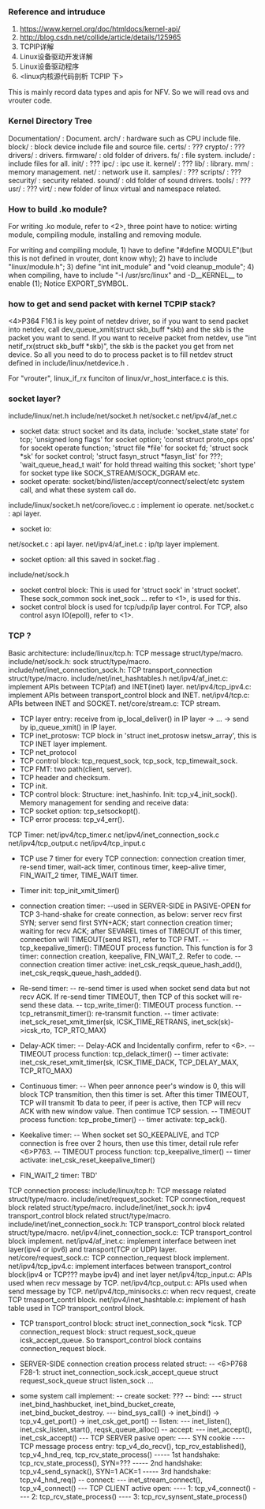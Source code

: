 ### Reference and intruduce
1. https://www.kernel.org/doc/htmldocs/kernel-api/
2. http://blog.csdn.net/collide/article/details/125965
3. TCPIP详解
4. Linux设备驱动开发详解
5. Linux设备驱动程序
6. <linux内核源代码剖析 TCPIP 下>

This is mainly record data types and apis for NFV. So we will read ovs and vrouter code.


### Kernel Directory Tree

Documentation/ : Document.
arch/ : hardware such as CPU include file.
block/ : block device include file and source file.
certs/ : ???
crypto/ : ???
drivers/ : drivers.
firmware/ : old folder of drivers.
fs/ : file system.
include/ : include files for all.
init/ : ???
ipc/ : ipc use it.
kernel/ : ???
lib/ : library.
mm/ : memory management.
net/ : network use it.
samples/ : ???
scripts/ : ???
security/ : security related.
sound/ : old folder of sound drivers.
tools/ : ???
usr/ : ???
virt/ : new folder of linux virtual and namespace related.


### How to build .ko module?

For writing .ko module, refer to <2>, three point have to notice: wirting module, compiling module, installing and removing module.

For writing and compiling module, 1) have to define "#define MODULE"(but this is not defined in vrouter, dont know why); 2) have to include "linux/module.h"; 3) define "int init_module" and "void cleanup_module"; 4) when compiling, have to include "-I /usr/src/linux" and -D__KERNEL__ to enable (1); Notice EXPORT_SYMBOL.


### how to get and send packet with kernel TCPIP stack?

<4>P364 F16.1 is key point of netdev driver, so if you want to send packet into netdev, call dev_queue_xmit(struct skb_buff *skb) and the skb is the packet you want to send. If you want to receive packet from netdev, use "int netif_rx(struct skb_buff *skb)", the skb is the packet you get from net device. So all you need to do to process packet is to fill netdev struct defined in include/linux/netdevice.h .

For "vrouter", linux_if_rx funciton of linux/vr_host_interface.c is this.


### socket layer?

include/linux/net.h
include/net/socket.h
net/socket.c
net/ipv4/af_net.c
- socket data: struct socket and its data, include: 'socket_state state' for tcp; 'unsigned long flags' for socket option; 'const struct proto_ops ops' for socekt operate function; 'struct file *file' for socket fd; 'struct sock *sk' for socket control; 'struct fasyn_struct *fasyn_list' for ???; 'wait_queue_head_t wait' for hold thread waiting this socket; 'short type' for socket type like SOCK_STREAM/SOCK_DGRAM etc.
- socket operate: socket/bind/listen/accept/connect/select/etc system call, and what these system call do.

include/linux/socket.h
net/core/iovec.c : implement io operate.
net/socket.c : api layer.
- socket io:

net/socket.c : api layer.
net/ipv4/af_inet.c : ip/tp layer implement.
- socket option: all this saved in socket.flag .

include/net/sock.h
- socket control block: This is used for 'struct sock' in 'struct socket'. These sock_common sock inet_sock ... refer to <1>, is used for this.
- socket control block is used for tcp/udp/ip layer control. For TCP, also control asyn IO(epoll), refer to <1>.


### TCP ?

Basic architecture:
include/linux/tcp.h: TCP message struct/type/macro.
include/net/sock.h: sock struct/type/macro.
include/net/inet_connection_sock.h: TCP transport_connection struct/type/macro.
include/net/inet_hashtables.h
net/ipv4/af_inet.c: implement APIs between TCP(af) and INET(inet) layer.
net/ipv4/tcp_ipv4.c: implement APIs between transport_control block and INET.
net/ipv4/tcp.c: APIs between INET and SOCKET.
net/core/stream.c: TCP stream.
- TCP layer entry: receive from ip_local_deliver() in IP layer -> ... -> send by ip_queue_xmit() in IP layer.
- TCP inet_protosw: TCP block in 'struct inet_protosw inetsw_array', this is TCP INET layer implement.
- TCP net_protocol
- TCP control block: tcp_request_sock, tcp_sock, tcp_timewait_sock.
- TCP FMT: two path(client, server).
- TCP header and checksum.
- TCP init.
- TCP control block: Structure: inet_hashinfo. Init: tcp_v4_init_sock(). Memory management for sending and receive data: 
- TCP socket option: tcp_setsockopt().
- TCP error process: tcp_v4_err().

TCP Timer:
net/ipv4/tcp_timer.c
net/ipv4/inet_connection_sock.c
net/ipv4/tcp_output.c
net/ipv4/tcp_input.c
- TCP use 7 timer for every TCP connection: connection creation timer, re-send timer, wait-ack timer, continous timer, keep-alive timer, FIN_WAIT_2 timer, TIME_WAIT timer.
- Timer init: tcp_init_xmit_timer()

- connection creation timer:
    --used in SERVER-SIDE in PASIVE-OPEN for TCP 3-hand-shake for create connection, as below:
    server recv first SYN;
    server send first SYN+ACK;
    start connection creation timer;
    waiting for recv ACK;
    after SEVAREL times of TIMEOUT of this timer, connection will TIMEOUT(send RST), refer to TCP FMT.
    -- tcp_keepalive_timer(): TIMEOUT process function. This function is for 3 timer: connection creation, keepalive, FIN_WAIT_2. Refer to code.
    -- connection creation timer active: inet_csk_reqsk_queue_hash_add(), inet_csk_reqsk_queue_hash_added().

- Re-send timer:
    -- re-send timer is used when socket send data but not recv ACK. If re-send timer TIMEOUT, then TCP of this socket will re-send these data.
    -- tcp_write_timer(): TIMEOUT process function.
    -- tcp_retransmit_timer(): re-transmit function.
    -- timer activate: inet_sck_reset_xmit_timer(sk, ICSK_TIME_RETRANS, inet_sck(sk)->icsk_rto, TCP_RTO_MAX)

- Delay-ACK timer:
    -- Delay-ACK and Incidentally confirm, refer to <6>.
    -- TIMEOUT process function: tcp_delack_timer()
    -- timer activate: inet_csk_reset_xmit_timer(sk, ICSK_TIME_DACK, TCP_DELAY_MAX, TCP_RTO_MAX)

- Continuous timer:
    -- When peer annonce peer's window is 0, this will block TCP transmition, then this timer is set. After this timer TIMEOUT, TCP will transmit 1b data to peer, if peer is active, then TCP will recv ACK with new window value. Then contimue TCP session.
    -- TIMEOUT process function: tcp_probe_timer()
    -- timer activate: tcp_ack().

- Keekalive timer:
    -- When socket set SO_KEEPALIVE, and TCP connection is free over 2 hours, then use this timer, detail rule refer <6>P763.
    -- TIMEOUT process function: tcp_keepalive_timer()
    -- timer activate: inet_csk_reset_keepalive_timer()

- FIN_WAIT_2 timer: TBD'

TCP connection process:
include/linux/tcp.h: TCP message related struct/type/macro.
include/inet/request_socket: TCP connection_request block related struct/type/macro.
include/inet/inet_sock.h: ipv4 transport_control block related struct/type/macro.
include/inet/inet_connection_sock.h: TCP transport_control block related struct/type/macro.
net/ipv4/inet_connection_sock.c: TCP transport_control block implement.
net/ipv4/af_inet.c: implement interface between inet layer(ipv4 or ipv6) and transport(TCP or UDP) layer.
net/core/request_sock.c: TCP connection_request block implement.
net/ipv4/tcp_ipv4.c: implement interfaces between transport_control block(ipv4 or TCP??? maybe ipv4) and inet layer
net/ipv4/tcp_input.c: APIs used when recv message by TCP.
net/ipv4/tcp_output.c: APIs used when send message by TCP.
net/ipv4/tcp_minisocks.c: when recv request, create TCP trnasport_contrl block.
net/ipv4/inet_hashtable.c: implement of hash table used in TCP transport_control block.

- TCP transport_control block: struct inet_connection_sock *icsk.
TCP connection_request block: struct request_sock_queue icsk_accept_queue.
So transport_control block contains connection_request block.

- SERVER-SIDE connection creation process related struct:
    -- <6>P768 F28-1:
        struct inet_connection_sock.icsk_accept_queue
        struct request_sock_queue
        struct listen_sock
        ...

- some system call implement:
    -- create socket: ???
    -- bind: 
        --- struct inet_bind_hashbucket, inet_bind_bucket_create, inet_bind_bucket_destroy.
        --- bind_sys_call() -> inet_bind() -> tcp_v4_get_port() -> inet_csk_get_port()
    -- listen:
        --- inet_listen(), inet_csk_listen_start(), reqsk_queue_alloc()
    -- accept:
        --- inet_accept(), inet_csk_accept()
        ---  TCP SERVER pasive open:
            ---- SYN cookie
            ---- TCP message process entry: tcp_v4_do_recv(), tcp_rcv_established(), tcp_v4_hnd_req, tcp_rcv_state_process()
                ----- 1st handshake: tcp_rcv_state_process(), SYN=???
                ----- 2nd handshake: tcp_v4_send_synack(), SYN=1 ACK=1
                ----- 3rd handshake: tcp_v4_hnd_req()
    -- connect:
        --- inet_stream_connect(), tcp_v4_connect()
        --- TCP CLIENT active open:
            ---- 1: tcp_v4_connect()
            ---- 2: tcp_rcv_state_process()
            ---- 3: tcp_rcv_synsent_state_process()

